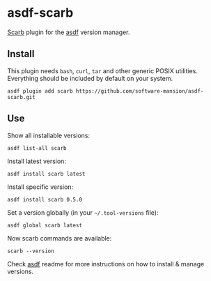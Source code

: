 # asdf-scarb

[Scarb] plugin for the [asdf] version manager.

## Install

This plugin needs `bash`, `curl`, `tar` and other generic POSIX utilities.
Everything should be included by default on your system.

```shell
asdf plugin add scarb https://github.com/software-mansion/asdf-scarb.git
```

## Use

Show all installable versions:

```shell
asdf list-all scarb
```

Install latest version:

```shell
asdf install scarb latest
```

Install specific version:

```shell
asdf install scarb 0.5.0
```

Set a version globally (in your `~/.tool-versions` file):

```shell
asdf global scarb latest
```

Now scarb commands are available:

```shell
scarb --version
```

Check [asdf](https://github.com/asdf-vm/asdf) readme for more instructions on how to install & manage versions.

[asdf]: https://asdf-vm.com

[scarb]: https://docs.swmansion.com/scarb
